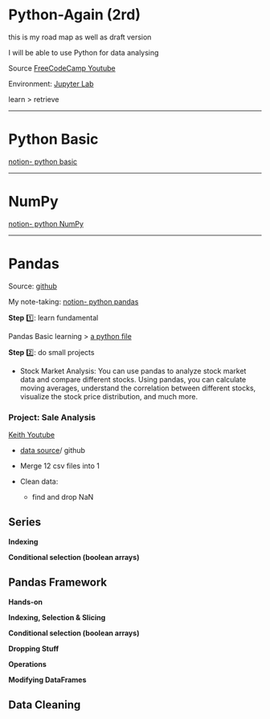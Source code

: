 # Python-Again (2rd)

this is my road map as well as draft version

I will be able to use Python for data analysing

Source [FreeCodeCamp Youtube](https://www.youtube.com/watch?v=r-uOLxNrNk8&t=41s&ab_channel=freeCodeCamp.org) 

Environment: [Jupyter Lab](https://jupyter.org/try-jupyter/lab/?path=notebooks%2FIntro.ipynb) 

learn > retrieve 

---
# Python Basic 

[notion- python basic](https://www.notion.so/leilaha/Python-Basic-764853563ede4fbb97ba62e037b8021f)

---
# NumPy

[notion- python NumPy](https://www.notion.so/leilaha/Python-NumPy-aaf8ca37586f44cb9243c4b22228a2c2) 

---
# Pandas

Source: [github](https://github.com/leilahacom/freecodecamp-intro-to-pandas)

My note-taking: [notion- python pandas](https://www.notion.so/leilaha/Python-Pandas-94b4f23d1643483c9e6e0e89a4be257b) 

**Step** 1️⃣: learn fundamental 

Pandas Basic learning > [a python file](https://github.com/leilahacom/PandasPython/blob/main/Pandas%20Basic.ipynb)

**Step** 2️⃣: do small projects

- Stock Market Analysis:
You can use pandas to analyze stock market data and compare different stocks. Using pandas, you can calculate moving averages, understand the correlation between different stocks, visualize the stock price distribution, and much more.

### Project: Sale Analysis

[Keith Youtube](https://www.youtube.com/watch?v=eMOA1pPVUc4&ab_channel=KeithGalli)

  + [data source](https://github.com/leilahacom/Pandas-Data-Science-Tasks)/ github

- Merge 12 csv files into 1

- Clean data:

  - find and drop NaN


## Series

**Indexing**

**Conditional selection (boolean arrays)**


## Pandas Framework

**Hands-on**

**Indexing, Selection & Slicing**

**Conditional selection (boolean arrays)**

**Dropping Stuff**

**Operations**

**Modifying DataFrames**









## Data Cleaning
